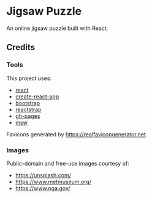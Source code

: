 # Jigsaw Puzzle

An online jigsaw puzzle built with React.

## Credits

### Tools
This project uses:

- [react](https://reactjs.org/)
- [create-react-app](https://github.com/facebook/create-react-app)
- [bootstrap](https://getbootstrap.com/)
- [reactstrap](https://reactstrap.github.io/)
- [gh-pages](https://github.com/tschaub/gh-pages)
- [msw](https://mswjs.io/)

Favicons generated by https://realfavicongenerator.net


### Images
Public-domain and free-use images courtesy of:
- https://unsplash.com/
- https://www.metmuseum.org/
- https://www.nga.gov/